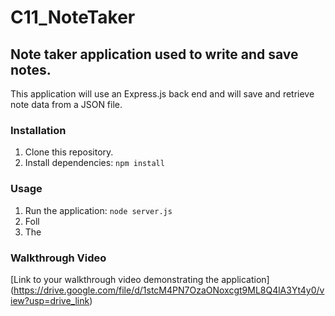 # C11_NoteTaker
## Note taker application used to write and save notes.

This application will use an Express.js back end and will save and retrieve note data from a JSON file.

### Installation

1. Clone this repository.
2. Install dependencies: `npm install`

### Usage

1. Run the application: `node server.js`
2. Foll
3. The 

### Walkthrough Video

[Link to your walkthrough video demonstrating the application] (https://drive.google.com/file/d/1stcM4PN7OzaONoxcgt9ML8Q4lA3Yt4y0/view?usp=drive_link)


